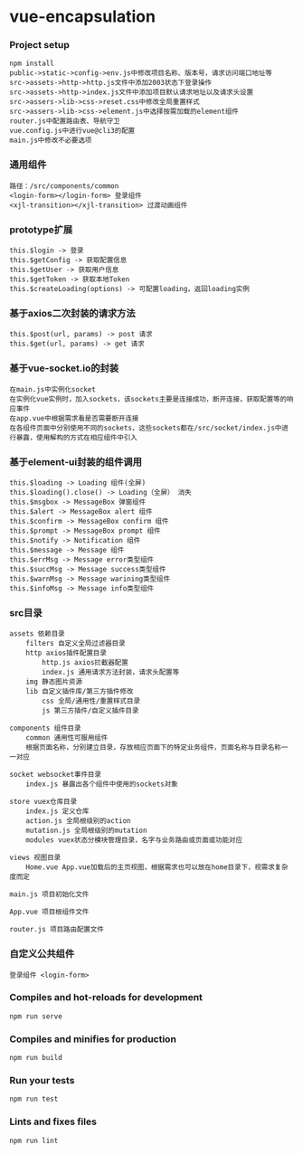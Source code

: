 # vue-encapsulation

### Project setup
```
npm install
public->static->config->env.js中修改项目名称、版本号，请求访问端口地址等
src->assets->http->http.js文件中添加2003状态下登录操作
src->assets->http->index.js文件中添加项目默认请求地址以及请求头设置
src->assers->lib->css->reset.css中修改全局重置样式
src->assers->lib->css->element.js中选择按需加载的element组件
router.js中配置路由表、导航守卫
vue.config.js中进行vue@cli3的配置
main.js中修改不必要选项
```

### 通用组件
```
路径：/src/components/common
<login-form></login-form> 登录组件
<xjl-transition></xjl-transition> 过渡动画组件
```

### prototype扩展
```
this.$login -> 登录
this.$getConfig -> 获取配置信息
this.$getUser -> 获取用户信息
this.$getToken -> 获取本地Token
this.$createLoading(options) -> 可配置loading，返回loading实例
```

### 基于axios二次封装的请求方法
```
this.$post(url, params) -> post 请求
this.$get(url, params) -> get 请求
```

### 基于vue-socket.io的封装
```
在main.js中实例化socket
在实例化vue实例时，加入sockets，该sockets主要是连接成功，断开连接，获取配置等的响应事件
在app.vue中根据需求看是否需要断开连接
在各组件页面中分别使用不同的sockets，这些sockets都在/src/socket/index.js中进行暴露，使用解构的方式在相应组件中引入
```

### 基于element-ui封装的组件调用
```
this.$loading -> Loading 组件(全屏)
this.$loading().close() -> Loading（全屏） 消失
this.$msgbox -> MessageBox 弹窗组件
this.$alert -> MessageBox alert 组件
this.$confirm -> MessageBox confirm 组件
this.$prompt -> MessageBox prompt 组件
this.$notify -> Notification 组件
this.$message -> Message 组件
this.$errMsg -> Message error类型组件
this.$succMsg -> Message success类型组件
this.$warnMsg -> Message warining类型组件
this.$infoMsg -> Message info类型组件
```

### src目录
```
assets 依赖目录
    filters 自定义全局过滤器目录
    http axios插件配置目录
        http.js axios拦截器配置
        index.js 通用请求方法封装，请求头配置等
    img 静态图片资源
    lib 自定义插件库/第三方插件修改
        css 全局/通用性/重置样式目录
        js 第三方插件/自定义插件目录

components 组件目录
    common 通用性可服用组件
    根据页面名称，分别建立目录，存放相应页面下的特定业务组件，页面名称与目录名称一一对应

socket websocket事件目录
    index.js 暴露出各个组件中使用的sockets对象

store vuex仓库目录
    index.js 定义仓库
    action.js 全局根级别的action
    mutation.js 全局根级别的mutation
    modules vuex状态分模块管理目录，名字与业务路由或页面或功能对应

views 视图目录
    Home.vue App.vue加载后的主页视图，根据需求也可以放在home目录下，视需求复杂度而定

main.js 项目初始化文件

App.vue 项目根组件文件

router.js 项目路由配置文件
```

### 自定义公共组件
```
登录组件 <login-form>
```

### Compiles and hot-reloads for development
```
npm run serve
```

### Compiles and minifies for production
```
npm run build
```

### Run your tests
```
npm run test
```

### Lints and fixes files
```
npm run lint
```
